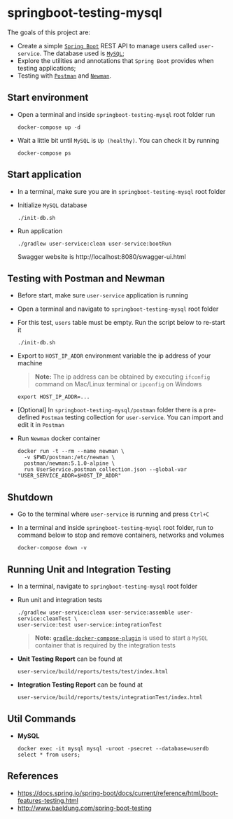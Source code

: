# springboot-testing-mysql

The goals of this project are:
- Create a simple [`Spring Boot`](https://docs.spring.io/spring-boot/docs/current/reference/htmlsingle/) REST API to manage users called `user-service`. The database used is [`MySQL`](https://www.mysql.com);
- Explore the utilities and annotations that `Spring Boot` provides when testing applications;
- Testing with [`Postman`](https://www.getpostman.com) and [`Newman`](https://github.com/postmanlabs/newman).

## Start environment

- Open a terminal and inside `springboot-testing-mysql` root folder run
  ```
  docker-compose up -d
  ```

- Wait a little bit until `MySQL` is `Up (healthy)`. You can check it by running
  ```
  docker-compose ps
  ```

## Start application

- In a terminal, make sure you are in `springboot-testing-mysql` root folder

- Initialize `MySQL` database
  ```
  ./init-db.sh
  ```

- Run application
  ```
  ./gradlew user-service:clean user-service:bootRun
  ```
  Swagger website is http://localhost:8080/swagger-ui.html

## Testing with Postman and Newman

- Before start, make sure `user-service` application is running

- Open a terminal and navigate to `springboot-testing-mysql` root folder

- For this test, `users` table must be empty. Run the script below to re-start it
  ```
  ./init-db.sh
  ```

- Export to `HOST_IP_ADDR` environment variable the ip address of your machine
  > **Note:** The ip address can be obtained by executing `ifconfig` command on Mac/Linux terminal or `ipconfig` on Windows
  ```
  export HOST_IP_ADDR=...
  ```

- \[Optional\] In `springboot-testing-mysql/postman` folder there is a pre-defined `Postman` testing collection for `user-service`. You can import and edit it in `Postman`

- Run `Newman` docker container
  ```
  docker run -t --rm --name newman \
    -v $PWD/postman:/etc/newman \
    postman/newman:5.1.0-alpine \
    run UserService.postman_collection.json --global-var "USER_SERVICE_ADDR=$HOST_IP_ADDR"
  ```

## Shutdown

- Go to the terminal where `user-service` is running and press `Ctrl+C`

- In a terminal and inside `springboot-testing-mysql` root folder, run to command below to stop and remove containers, networks and volumes
  ```
  docker-compose down -v
  ```

## Running Unit and Integration Testing

- In a terminal, navigate to `springboot-testing-mysql` root folder

- Run unit and integration tests
  ```
  ./gradlew user-service:clean user-service:assemble user-service:cleanTest \
  user-service:test user-service:integrationTest
  ```
  > **Note:** [`gradle-docker-compose-plugin`](https://github.com/avast/gradle-docker-compose-plugin) is used to start a `MySQL` container that is required by the integration tests

- **Unit Testing Report** can be found at
  ```
  user-service/build/reports/tests/test/index.html
  ```

- **Integration Testing Report** can be found at
  ```
  user-service/build/reports/tests/integrationTest/index.html
  ```
  
## Util Commands

- **MySQL**
  ```
  docker exec -it mysql mysql -uroot -psecret --database=userdb
  select * from users;
  ```

## References

- https://docs.spring.io/spring-boot/docs/current/reference/html/boot-features-testing.html
- http://www.baeldung.com/spring-boot-testing
